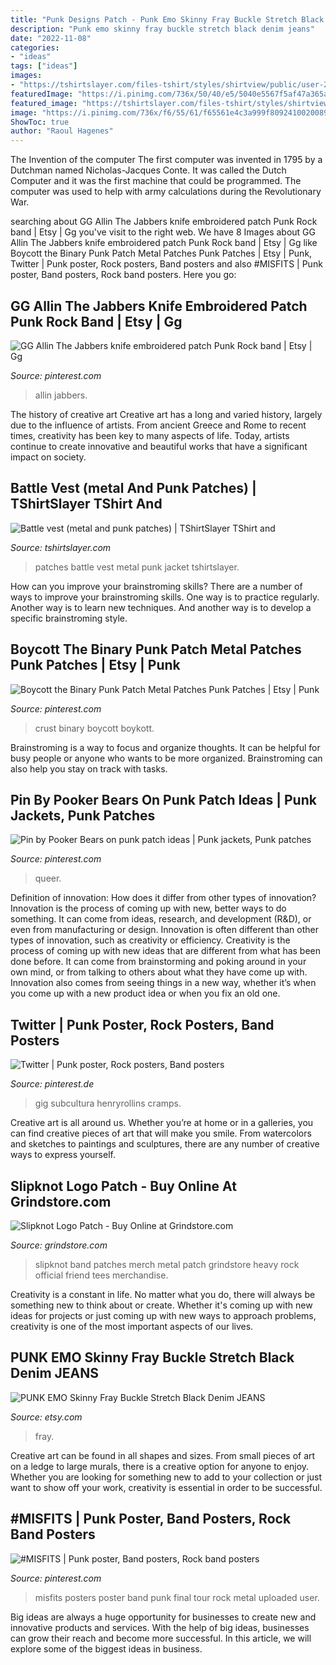 ```yaml
---
title: "Punk Designs Patch - Punk Emo Skinny Fray Buckle Stretch Black Denim Jeans"
description: "Punk emo skinny fray buckle stretch black denim jeans"
date: "2022-11-08"
categories:
- "ideas"
tags: ["ideas"]
images:
- "https://tshirtslayer.com/files-tshirt/styles/shirtview/public/user-20169/a916b95ea04ce17e3890f020348d118d.jpg"
featuredImage: "https://i.pinimg.com/736x/50/40/e5/5040e5567f5af47a365ab042ae880cf1.jpg"
featured_image: "https://tshirtslayer.com/files-tshirt/styles/shirtview/public/user-20169/a916b95ea04ce17e3890f020348d118d.jpg"
image: "https://i.pinimg.com/736x/f6/55/61/f65561e4c3a999f8092410020089e123.jpg"
ShowToc: true
author: "Raoul Hagenes"
---
```



The Invention of the computer
The first computer was invented in 1795 by a Dutchman named Nicholas-Jacques Conte. It was called the Dutch Computer and it was the first machine that could be programmed. The computer was used to help with army calculations during the Revolutionary War.

	

		
searching about GG Allin The Jabbers knife embroidered patch Punk Rock band | Etsy | Gg you've visit to the right web. We have 8 Images about GG Allin The Jabbers knife embroidered patch Punk Rock band | Etsy | Gg like Boycott the Binary Punk Patch Metal Patches Punk Patches | Etsy | Punk, Twitter | Punk poster, Rock posters, Band posters and also #MISFITS | Punk poster, Band posters, Rock band posters. Here you go:
		
    
## GG Allin The Jabbers Knife Embroidered Patch Punk Rock Band | Etsy | Gg

<img loading=lazy src="https://i.pinimg.com/736x/50/40/e5/5040e5567f5af47a365ab042ae880cf1.jpg" onerror="this.onerror=null;this.src='https://tse2.mm.bing.net/th?id=OIP.hqg_Tf0REvTEzPwOdvVCMAHaFj&amp;pid=15.1';" alt="GG Allin The Jabbers knife embroidered patch Punk Rock band | Etsy | Gg">

_Source: pinterest.com_

>allin jabbers. 

	

The history of creative art
Creative art has a long and varied history, largely due to the influence of artists. From ancient Greece and Rome to recent times, creativity has been key to many aspects of life. Today, artists continue to create innovative and beautiful works that have a significant impact on society.

    
## Battle Vest (metal And Punk Patches) | TShirtSlayer TShirt And

<img loading=lazy src="https://tshirtslayer.com/files-tshirt/styles/shirtview/public/user-20169/a916b95ea04ce17e3890f020348d118d.jpg" onerror="this.onerror=null;this.src='https://tse4.mm.bing.net/th?id=OIP.3j5mMgHruuIxF4Sjr-LC2AHaJ3&amp;pid=15.1';" alt="Battle vest (metal and punk patches) | TShirtSlayer TShirt and">

_Source: tshirtslayer.com_

>patches battle vest metal punk jacket tshirtslayer. 

	

How can you improve your brainstroming skills?
There are a number of ways to improve your brainstroming skills. One way is to practice regularly. Another way is to learn new techniques. And another way is to develop a specific brainstroming style.

    
## Boycott The Binary Punk Patch Metal Patches Punk Patches | Etsy | Punk

<img loading=lazy src="https://i.pinimg.com/736x/f6/55/61/f65561e4c3a999f8092410020089e123.jpg" onerror="this.onerror=null;this.src='https://tse1.mm.bing.net/th?id=OIP.oZojDEbB9fZZE_sWihnGVQHaHZ&amp;pid=15.1';" alt="Boycott the Binary Punk Patch Metal Patches Punk Patches | Etsy | Punk">

_Source: pinterest.com_

>crust binary boycott boykott. 

	

Brainstroming is a way to focus and organize thoughts. It can be helpful for busy people or anyone who wants to be more organized. Brainstroming can also help you stay on track with tasks.

    
## Pin By Pooker Bears On Punk Patch Ideas | Punk Jackets, Punk Patches

<img loading=lazy src="https://i.pinimg.com/originals/02/ae/97/02ae970e05c9ad2a0610fb9188e30308.jpg" onerror="this.onerror=null;this.src='https://tse1.mm.bing.net/th?id=OIP.Ca4ICFyBrTe4AyEWCFTkXwHaLH&amp;pid=15.1';" alt="Pin by Pooker Bears on punk patch ideas | Punk jackets, Punk patches">

_Source: pinterest.com_

>queer. 

	

Definition of innovation: How does it differ from other types of innovation?
Innovation is the process of coming up with new, better ways to do something. It can come from ideas, research, and development (R&D), or even from manufacturing or design. Innovation is often different than other types of innovation, such as creativity or efficiency.
Creativity is the process of coming up with new ideas that are different from what has been done before. It can come from brainstorming and poking around in your own mind, or from talking to others about what they have come up with. Innovation also comes from seeing things in a new way, whether it’s when you come up with a new product idea or when you fix an old one.

    
## Twitter | Punk Poster, Rock Posters, Band Posters

<img loading=lazy src="https://i.pinimg.com/originals/ef/e6/55/efe655c16ea4b1a4bdd9f3e42eab54e3.jpg" onerror="this.onerror=null;this.src='https://tse2.mm.bing.net/th?id=OIP.MaTaKPMnZZa_KXFofHX3zwAAAA&amp;pid=15.1';" alt="Twitter | Punk poster, Rock posters, Band posters">

_Source: pinterest.de_

>gig subcultura henryrollins cramps. 

	

Creative art is all around us. Whether you’re at home or in a galleries, you can find creative pieces of art that will make you smile. From watercolors and sketches to paintings and sculptures, there are any number of creative ways to express yourself.

    
## Slipknot Logo Patch - Buy Online At Grindstore.com

<img loading=lazy src="https://www.grindstore.com/images/product/large/499250-148632.jpg" onerror="this.onerror=null;this.src='https://tse4.mm.bing.net/th?id=OIP.gB-y3xGloRqBpyp7oBnpIQHaJ4&amp;pid=15.1';" alt="Slipknot Logo Patch - Buy Online at Grindstore.com">

_Source: grindstore.com_

>slipknot band patches merch metal patch grindstore heavy rock official friend tees merchandise. 

	

Creativity is a constant in life. No matter what you do, there will always be something new to think about or create. Whether it's coming up with new ideas for projects or just coming up with new ways to approach problems, creativity is one of the most important aspects of our lives.

    
## PUNK EMO Skinny Fray Buckle Stretch Black Denim JEANS

<img loading=lazy src="https://img1.etsystatic.com/009/0/6172408/il_fullxfull.424910865_rscg.jpg" onerror="this.onerror=null;this.src='https://tse4.mm.bing.net/th?id=OIP.B3jQ_BxJHy9Vumx3JcKD0AHaLI&amp;pid=15.1';" alt="PUNK EMO Skinny Fray Buckle Stretch Black Denim JEANS">

_Source: etsy.com_

>fray. 

	

Creative art can be found in all shapes and sizes. From small pieces of art on a ledge to large murals, there is a creative option for anyone to enjoy. Whether you are looking for something new to add to your collection or just want to show off your work, creativity is essential in order to be successful.

    
## #MISFITS | Punk Poster, Band Posters, Rock Band Posters

<img loading=lazy src="https://i.pinimg.com/originals/b1/c9/48/b1c948d6f2f52466827f208f03f326d0.jpg" onerror="this.onerror=null;this.src='https://tse1.mm.bing.net/th?id=OIP.Wh-ScusUr-iO-lr3C4CG5wHaJ3&amp;pid=15.1';" alt="#MISFITS | Punk poster, Band posters, Rock band posters">

_Source: pinterest.com_

>misfits posters poster band punk final tour rock metal uploaded user. 

	

Big ideas are always a huge opportunity for businesses to create new and innovative products and services. With the help of big ideas, businesses can grow their reach and become more successful. In this article, we will explore some of the biggest ideas in business.

